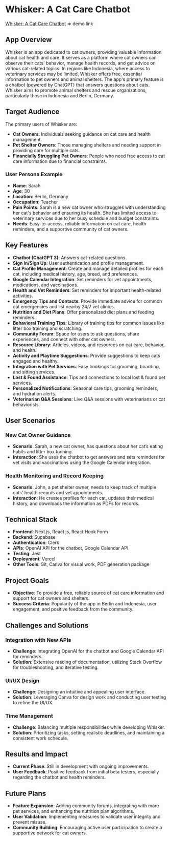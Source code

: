 # Whisker: A Cat Care Chatbot

[Whisker: A Cat Care Chatbot](https://cat-assistant-chatbot.vercel.app/) => demo link

## App Overview

Whisker is an app dedicated to cat owners, providing valuable information about cat health and care. It serves as a platform where cat owners can observe their cats' behavior, manage health records, and get advice on various cat-related topics. In regions like Indonesia, where access to veterinary services may be limited, Whisker offers free, essential information to pet owners and animal shelters. The app's primary feature is a chatbot (powered by ChatGPT) that answers questions about cats. Whisker aims to promote animal shelters and rescue organizations, particularly those in Indonesia and Berlin, Germany.

## Target Audience

The primary users of Whisker are:

- **Cat Owners**: Individuals seeking guidance on cat care and health management.
- **Pet Shelter Owners**: Those managing shelters and needing support in providing care for multiple cats.
- **Financially Struggling Pet Owners**: People who need free access to cat care information due to financial constraints.

### User Persona Example

- **Name**: Sarah
- **Age**: 30
- **Location**: Berlin, Germany
- **Occupation**: Teacher
- **Pain Points**: Sarah is a new cat owner who struggles with understanding her cat's behavior and ensuring its health. She has limited access to veterinary services due to her busy schedule and budget constraints.
- **Needs**: Easy-to-access, reliable information on cat care, health reminders, and a supportive community of cat owners.

## Key Features

- **Chatbot (ChatGPT 3)**: Answers cat-related questions.
- **Sign In/Sign Up**: User authentication and profile management.
- **Cat Profile Management**: Create and manage detailed profiles for each cat, including medical history, age, breed, and preferences.
- **Google Calendar Integration**: Set reminders for vet appointments, medications, and vaccinations.
- **Health and Vet Reminders**: Set reminders for important health-related activities.
- **Emergency Tips and Contacts**: Provide immediate advice for common cat emergencies and list nearby 24/7 vet clinics.
- **Nutrition and Diet Plans**: Offer personalized diet plans and feeding reminders.
- **Behavioral Training Tips**: Library of training tips for common issues like litter box training and scratching.
- **Community Forum**: Space for users to ask questions, share experiences, and connect with other cat owners.
- **Resource Library**: Articles, videos, and resources on cat care, behavior, and health.
- **Activity and Playtime Suggestions**: Provide suggestions to keep cats engaged and healthy.
- **Integration with Pet Services**: Easy bookings for grooming, boarding, and sitting services.
- **Lost & Found Assistance**: Tips and connections to local lost & found pet services.
- **Personalized Notifications**: Seasonal care tips, grooming reminders, and hydration alerts.
- **Veterinarian Q&A Sessions**: Live Q&A sessions with veterinarians or cat behaviorists.

## User Scenarios

### New Cat Owner Guidance

- **Scenario**: Sarah, a new cat owner, has questions about her cat’s eating habits and litter box training.
- **Interaction**: She uses the chatbot to get answers and sets reminders for vet visits and vaccinations using the Google Calendar integration.

### Health Monitoring and Record Keeping

- **Scenario**: John, a pet shelter owner, needs to keep track of multiple cats' health records and vet appointments.
- **Interaction**: He creates profiles for each cat, updates their medical history, and downloads the information as PDFs for records.

## Technical Stack

- **Frontend**: Next.js, React.js, React Hook Form
- **Backend**: Supabase
- **Authentication**: Clerk
- **APIs**: OpenAI API for the chatbot, Google Calendar API
- **Testing**: Jest
- **Deployment**: Vercel
- **Other Tools**: Git, Canva for visual work, PDF generation package

## Project Goals

- **Objective**: To provide a free, reliable source of cat care information and support for cat owners and shelters.
- **Success Criteria**: Popularity of the app in Berlin and Indonesia, user engagement, and positive feedback from the community.

## Challenges and Solutions

### Integration with New APIs

- **Challenge**: Integrating OpenAI for the chatbot and Google Calendar API for reminders.
- **Solution**: Extensive reading of documentation, utilizing Stack Overflow for troubleshooting, and iterative testing.

### UI/UX Design

- **Challenge**: Designing an intuitive and appealing user interface.
- **Solution**: Leveraging Canva for design work and conducting user testing to refine the UI/UX.

### Time Management

- **Challenge**: Balancing multiple responsibilities while developing Whisker.
- **Solution**: Prioritizing tasks, setting realistic deadlines, and maintaining a consistent work schedule.

## Results and Impact

- **Current Phase**: Still in development with ongoing improvements.
- **User Feedback**: Positive feedback from initial beta testers, especially regarding the chatbot and health reminders.

## Future Plans

- **Feature Expansion**: Adding community forums, integrating with more pet services, and enhancing the nutrition plan algorithms.
- **User Validation**: Implementing measures to validate user integrity and prevent misuse.
- **Community Building**: Encouraging active user participation to create a supportive network for cat owners.
